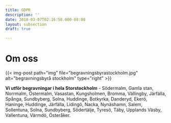 ```yaml
---
title: GDPR
description: ''
date: 2018-03-07T02:16:58.000-08:00
layout: subsection
draft: true

---
```

# Om oss

{{< img-post
path="img" file="begravningsbyrastockholm.jpg"
alt="begravningsbyrå stockholm" type="right" >}}

**Vi utför begravningar i hela Storstockholm** - Södermalm, Gamla stan, Norrmalm, Östermalm, Vasastan, Kungsholmen, Bromma, Vällingby, Järfälla, Spånga, Sundbyberg, Solna, Huddinge, Botkyrka, Danderyd, Ekerö, Haninge, Huddinge, Järfälla, Lidingö, Nacka,  Nynäshamn, Salem, Sollentuna, Solna, Sundbyberg, Södertälje, Tyresö, Täby, Upplands Väsby, Vallentuna, Värmdö, Österåker.